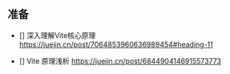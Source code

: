 ## 准备

 - [] 深入理解Vite核心原理
  https://juejin.cn/post/7064853960636989454#heading-11
 
 - [] Vite 原理浅析 https://juejin.cn/post/6844904146915573773